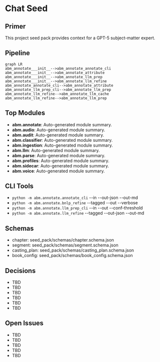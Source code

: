# Chat Seed

## Primer
This project seed pack provides context for a GPT-5 subject-matter expert.

## Pipeline
```mermaid
graph LR
abm_annotate___init__-->abm_annotate_annotate_cli
abm_annotate___init__-->abm_annotate_attribute
abm_annotate___init__-->abm_annotate_llm_prep
abm_annotate___init__-->abm_annotate_llm_refine
abm_annotate_annotate_cli-->abm_annotate_attribute
abm_annotate_llm_prep_cli-->abm_annotate_llm_prep
abm_annotate_llm_refine-->abm_annotate_llm_cache
abm_annotate_llm_refine-->abm_annotate_llm_prep
```

## Top Modules
- **abm.annotate**: Auto-generated module summary.
- **abm.audio**: Auto-generated module summary.
- **abm.audit**: Auto-generated module summary.
- **abm.classifier**: Auto-generated module summary.
- **abm.ingestion**: Auto-generated module summary.
- **abm.llm**: Auto-generated module summary.
- **abm.parse**: Auto-generated module summary.
- **abm.profiles**: Auto-generated module summary.
- **abm.sidecar**: Auto-generated module summary.
- **abm.voice**: Auto-generated module summary.

## CLI Tools
- `python -m abm.annotate.annotate_cli` --in --out-json --out-md
- `python -m abm.annotate.bnlp_refine` --tagged --out --verbose
- `python -m abm.annotate.llm_prep_cli` --in --out --conf-threshold
- `python -m abm.annotate.llm_refine` --tagged --out-json --out-md

## Schemas
- chapter: seed_pack/schemas/chapter.schema.json
- segment: seed_pack/schemas/segment.schema.json
- casting_plan: seed_pack/schemas/casting_plan.schema.json
- book_config: seed_pack/schemas/book_config.schema.json

## Decisions
- TBD
- TBD
- TBD
- TBD
- TBD
- TBD

## Open Issues
- TBD
- TBD
- TBD
- TBD
- TBD
